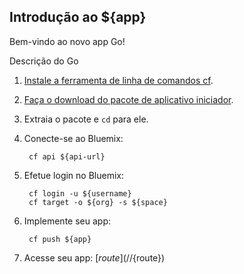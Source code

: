 Introdução ao ${app}
-----------------------------------
Bem-vindo ao novo app Go!

Descrição do Go

1. [Instale a ferramenta de linha de comandos cf](${doc-url}/#starters/BuildingWeb.html#install_cf).
2. [Faça o download do pacote de aplicativo iniciador](${ace-url}/rest/apps/${app-guid}/starter-download).
3. Extraia o pacote e `cd` para ele.
4. Conecte-se ao Bluemix:

		cf api ${api-url}

5. Efetue login no Bluemix:

		cf login -u ${username}
		cf target -o ${org} -s ${space}

6. Implemente seu app:

		cf push ${app}

7. Acesse seu app: [${route}](//${route})

